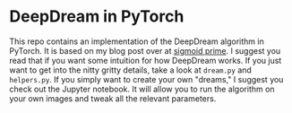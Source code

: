 # DeepDream in PyTorch

This repo contains an implementation of the DeepDream algorithm in PyTorch. It is based on my blog post over at [sigmoid prime](https://sigmoidprime.com/). I suggest you read that if you want some intuition for how DeepDream works. If you just want to get into the nitty gritty details, take a look at `dream.py` and `helpers.py`. If you simply want to create your own "dreams," I suggest you check out the Jupyter notebook. It will allow you to run the algorithm on your own images and tweak all the relevant parameters.
